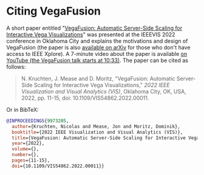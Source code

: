 # Citing VegaFusion
A short paper entitled "[VegaFusion: Automatic Server-Side Scaling for Interactive Vega Visualizations](https://doi.org/10.1109/VIS54862.2022.00011)" was presented at the IEEEVIS 2022 conference in Oklahoma City and explains the motivations and design of VegaFusion (the paper is also [available on arXiv](https://arxiv.org/abs/2208.06631) for those who don't have access to IEEE Xplore). A 7-minute video about the paper is available [on YouTube (the VegaFusion talk starts at 10:33)](https://www.youtube.com/watch?v=ZA6BCilYXvM&t=636s).
The paper can be cited as follows:
> N. Kruchten, J. Mease and D. Moritz, "VegaFusion: Automatic Server-Side Scaling for Interactive Vega Visualizations," _2022 IEEE Visualization and Visual Analytics (VIS)_, Oklahoma City, OK, USA, 2022, pp. 11-15, doi: 10.1109/VIS54862.2022.00011.

Or in BibTeX:
```bibtex
@INPROCEEDINGS{9973205,
  author={Kruchten, Nicolas and Mease, Jon and Moritz, Dominik},
  booktitle={2022 IEEE Visualization and Visual Analytics (VIS)},
  title={VegaFusion: Automatic Server-Side Scaling for Interactive Vega Visualizations},
  year={2022},
  volume={},
  number={},
  pages={11-15},
  doi={10.1109/VIS54862.2022.00011}}
```